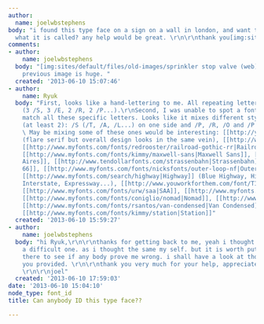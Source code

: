 ```yaml
---
author:
  name: joelwbstephens
body: "i found this type face on a sign on a wall in london, and want to find out
  what it is called? any help would be great. \r\n\r\nthank you[img:sites/default/files/old-images/IMG_0657_5837.JPG]"
comments:
- author:
    name: joelwbstephens
  body: "[img:sites/default/files/old-images/sprinkler stop valve (web)_5483.jpg]\r\n\r\nsorry
    previous image is huge. "
  created: '2013-06-10 15:07:46'
- author:
    name: Ryuk
  body: "First, looks like a hand-lettering to me. All repeating letters are different
    (3 /S, 3 /E, 2 /R, 2 /P...).\r\nSecond, I was unable to spot a font that could
    match all these specific letters. Looks like it mixes different styles of font
    (at least 2): /S (/T, /A, /L...) on one side and /P, /R, /O and /P on the other.
    \ May be mixing some of these ones would be interesting: [[http://youngjerks.com/#/highway-typeface|Highway]]
    (flare serif but overall design looks in the same vein), [[http://www.myfonts.com/fonts/typodermic/wyvern|Wyvern]],
    [[http://www.myfonts.com/fonts/redrooster/railroad-gothic-rr|Railroad Gothic]],
    [[http://www.myfonts.com/fonts/kimmy/maxwell-sans|Maxwell Sans]], [[http://www.myfonts.com/fonts/capearcona/ca-airespro|CA
    Aires]], [[http://www.tendollarfonts.com/strassenbahn|Strassenbahn]], [[http://www.myfonts.com/fonts/nicksfonts/route-66-nf|Route
    66]], [[http://www.myfonts.com/fonts/nicksfonts/outer-loop-nf|Outer Loop]], [[http://www.myfonts.com/fonts/urw/snv|SNV]],
    [[http://www.myfonts.com/search/highway|Highway]] (Blue Highway, Highway Gothic,
    Interstate, Expressway...), [[http://www.youworkforthem.com/font/T1052/signal|Signal]],
    [[http://www.myfonts.com/fonts/urw/saa|SAA]], [[http://www.myfonts.com/search/monod|Monod]],
    [[http://www.myfonts.com/fonts/coniglio/nomad|Nomad]], [[http://www.myfonts.com/fonts/context/cougher|Cougher]],
    [[http://www.myfonts.com/fonts/rsantos/van-condensed|Van Condensed]], [[http://www.myfonts.com/fonts/jnlevine/inventory|Inventory]],
    [[http://www.myfonts.com/fonts/kimmy/station|Station]]"
  created: '2013-06-10 15:59:27'
- author:
    name: joelwbstephens
  body: "hi Ryuk,\r\n\r\nthanks for getting back to me, yeah i thought it might be
    a difficult one. as i thought the same my self. but it is worth putting it out
    there to see if any body prove me wrong. i shall have a look at those type faces
    you provided. \r\n\r\nthank you very much for your help, appreciate it!\r\n\r\nbest
    \r\n\r\njoel"
  created: '2013-06-10 17:59:03'
date: '2013-06-10 15:04:10'
node_type: font_id
title: Can anybody ID this type face??

---
```

